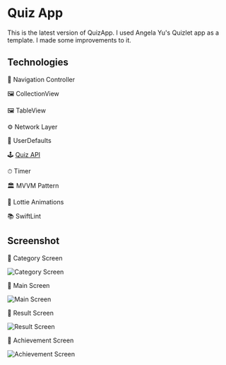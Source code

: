 # Quiz App

This is the latest version of QuizApp. I used Angela Yu's Quizlet app as a template. I made some improvements to it.

## Technologies


🚏 Navigation Controller

🖼 CollectionView

🖼 TableView

⚙️ Network Layer

💾 UserDefaults

🕹 [Quiz API](https://quizapi.io/)

⏱ Timer

🏛 MVVM Pattern

🌠 Lottie Animations

📚 SwiftLint

## Screenshot

📌 Category Screen             

![Category Screen](https://user-images.githubusercontent.com/58213594/162629131-e22d05b2-e8fb-475e-81ad-41310407eced.png)

📌 Main Screen

![Main Screen](https://user-images.githubusercontent.com/58213594/162629302-ff5a16a8-c204-4031-9b78-f547012d5a8d.png)

📌 Result Screen

![Result Screen](https://user-images.githubusercontent.com/58213594/162629484-b3523111-9b34-4d5c-8052-b8280c2d1827.png)

📌 Achievement Screen

![Achievement Screen](https://user-images.githubusercontent.com/58213594/162629489-25c1b6ce-0893-4db3-b832-e412aaa7a2b3.png)








